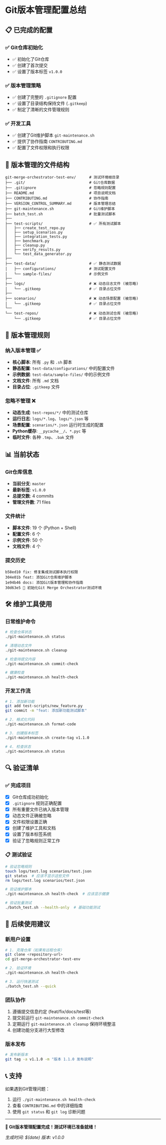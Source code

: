 # Git版本管理配置总结

## 📋 已完成的配置

### ✅ Git仓库初始化
- ✅ 初始化了Git仓库
- ✅ 创建了首次提交
- ✅ 设置了版本标签 `v1.0.0`

### ✅ 版本管理策略
- ✅ 创建了完整的 `.gitignore` 配置
- ✅ 设置了目录结构保持文件 (`.gitkeep`)
- ✅ 制定了清晰的文件管理规则

### ✅ 开发工具
- ✅ 创建了Git维护脚本 `git-maintenance.sh`
- ✅ 提供了协作指南 `CONTRIBUTING.md`
- ✅ 配置了文件权限和执行权限

## 📁 版本管理的文件结构

```
git-merge-orchestrator-test-env/      # 测试环境根目录
├── .git/                             # Git仓库数据
├── .gitignore                        # 忽略规则配置
├── README.md                         # 项目说明文档
├── CONTRIBUTING.md                   # 协作指南
├── VERSION_CONTROL_SUMMARY.md        # 版本管理总结
├── git-maintenance.sh                # Git维护脚本
├── batch_test.sh                     # 批量测试脚本
├── 
├── test-scripts/                     # ✅ 所有测试脚本
│   ├── create_test_repo.py           
│   ├── setup_scenarios.py            
│   ├── integration_tests.py          
│   ├── benchmark.py                  
│   ├── cleanup.py                    
│   ├── verify_results.py             
│   └── test_data_generator.py        
├── 
├── test-data/                        # ✅ 静态测试数据
│   ├── configurations/               # 测试配置文件
│   └── sample-files/                 # 示例文件
├── 
├── logs/                             # ❌ 动态日志文件 (被忽略)
│   └── .gitkeep                      # ✅ 目录占位文件
├── 
├── scenarios/                        # ❌ 动态场景配置 (被忽略)  
│   └── .gitkeep                      # ✅ 目录占位文件
└── 
└── test-repos/                       # ❌ 动态测试仓库 (被忽略)
    └── .gitkeep                      # ✅ 目录占位文件
```

## 🎯 版本管理规则

### 纳入版本管理 ✅
- **核心脚本**: 所有 `.py` 和 `.sh` 脚本
- **静态配置**: `test-data/configurations/` 中的配置文件
- **示例数据**: `test-data/sample-files/` 中的示例文件
- **文档文件**: 所有 `.md` 文档
- **目录占位**: `.gitkeep` 文件

### 忽略不管理 ❌
- **动态生成**: `test-repos/*/` 中的测试仓库
- **运行日志**: `logs/*.log`、`logs/*.json` 等
- **场景配置**: `scenarios/*.json` 运行时生成的配置
- **Python缓存**: `__pycache__/`、`*.pyc` 等
- **临时文件**: 各种 `.tmp`、`.bak` 文件

## 📊 当前状态

### Git仓库信息
- **当前分支**: `master`
- **最新标签**: `v1.0.0`
- **总提交数**: 4 commits
- **管理文件数**: 71 files

### 文件统计
- **脚本文件**: 19 个 (Python + Shell)
- **配置文件**: 6 个
- **示例文件**: 50 个
- **文档文件**: 4 个

### 提交历史
```
b58ed10 fix: 修复集成测试脚本执行权限
304e01b feat: 添加Git仓库维护脚本  
1e94b46 docs: 添加Git版本管理和协作指南
30d63e5 🚀 初始化Git Merge Orchestrator测试环境
```

## 🛠️ 维护工具使用

### 日常维护命令
```bash
# 检查仓库状态
./git-maintenance.sh status

# 清理动态文件
./git-maintenance.sh cleanup

# 检查待提交内容
./git-maintenance.sh commit-check

# 健康检查
./git-maintenance.sh health-check
```

### 开发工作流
```bash
# 1. 添加新功能
git add test-scripts/new_feature.py
git commit -m "feat: 添加新功能测试脚本"

# 2. 格式化代码
./git-maintenance.sh format-code

# 3. 创建版本标签
./git-maintenance.sh create-tag v1.1.0

# 4. 检查状态
./git-maintenance.sh status
```

## 🔍 验证清单

### ✅ 完成项目
- [x] Git仓库成功初始化
- [x] `.gitignore` 规则正确配置
- [x] 所有重要文件已纳入版本管理
- [x] 动态文件正确被忽略
- [x] 文件权限设置正确
- [x] 创建了维护工具和文档
- [x] 设置了版本标签系统
- [x] 验证了忽略规则正常工作

### 📋 测试验证
```bash
# 验证忽略规则
touch logs/test.log scenarios/test.json
git status  # 应该不显示这些文件
rm logs/test.log scenarios/test.json

# 验证维护脚本
./git-maintenance.sh health-check  # 应该显示健康

# 验证批量测试
./batch_test.sh --health-only  # 基础功能测试
```

## 🚀 后续使用建议

### 新用户设置
```bash
# 1. 克隆仓库（如果有远程仓库）
git clone <repository-url>
cd git-merge-orchestrator-test-env

# 2. 验证环境
./git-maintenance.sh health-check

# 3. 运行快速测试
./batch_test.sh --quick
```

### 团队协作
1. 遵循提交信息约定 (feat/fix/docs/test等)
2. 提交前运行 `git-maintenance.sh commit-check`
3. 定期运行 `git-maintenance.sh cleanup` 保持环境整洁
4. 创建功能分支进行大型修改

### 版本发布
```bash
# 发布新版本
git tag -a v1.1.0 -m "版本 1.1.0 发布说明"
```

## 📞 支持

如果遇到Git管理问题：
1. 运行 `./git-maintenance.sh health-check`
2. 查看 `CONTRIBUTING.md` 中的详细指南  
3. 使用 `git status` 和 `git log` 诊断问题

---

**🎉 Git版本管理配置完成！测试环境已准备就绪！**

*生成时间: $(date)*
*版本: v1.0.0*
